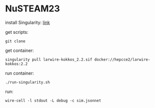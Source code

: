 # NuSTEAM23

install Singularity: [link](https://docs.sylabs.io/guides/3.0/user-guide/installation.html)


get scripts:
```
git clone 
```


get container:
```
singularity pull larwire-kokkos_2.2.sif docker://hepcce2/larwire-kokkos:2.2
```


run container:
```
./run-singularity.sh
```

run:
```
wire-cell -l stdout -L debug -c sim.jsonnet
```
